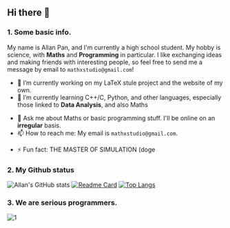 ## Hi there 👋

### 1. Some basic info.

My name is Allan Pan, and I'm currently a high school student. My hobby is science, with **Maths** and **Programming** in particular. I like exchanging ideas and making friends with interesting people, so feel free to send me a message by email to `mathxstudio@gmail.com`!

- 🔭 I’m currently working on my LaTeX stule project and the website of my own.
- 🌱 I’m currently learning C++/C, Python, and other languages, especially those linked to **Data Analysis**, and also Maths
<!-- - 👯 I’m looking to collaborate on ... -->
<!-- - 🤔 I’m looking for help with ... -->
- 💬 Ask me about Maths or basic programming stuff. I'll be online on an **irregular** basis.
- 📫 How to reach me: My email is `mathxstudio@gmail.com`.
<!-- - 😄 Pronouns: ... -->
- ⚡ Fun fact: THE MASTER OF SIMULATION (doge

### 2. My Github status
![Allan's GitHub stats](https://github-readme-stats.vercel.app/api?username=mathxstudio&show_icons=true&theme=radical)
[![Readme Card](https://github-readme-stats.vercel.app/api/pin/?username=mathxstudio&repo=LaTeX-Templates&theme=onedark)](https://github.com/anuraghazra/github-readme-stats)
[![Top Langs](https://github-readme-stats.vercel.app/api/top-langs/?username=mathxstudio&layout=compact&theme=tokyonight)](https://github.com/anuraghazra/github-readme-stats)

### 3. We are serious programmers.
![1](https://user-images.githubusercontent.com/68184967/159121666-60aac23f-83c1-45c5-b9af-6adeb89b7d4e.jpg)
